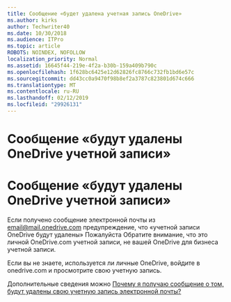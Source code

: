 ```yaml
---
title: Сообщение «будет удалена учетная запись OneDrive»
ms.author: kirks
author: Techwriter40
ms.date: 10/30/2018
ms.audience: ITPro
ms.topic: article
ROBOTS: NOINDEX, NOFOLLOW
localization_priority: Normal
ms.assetid: 16645f44-219e-4f2a-b30b-159a409b790c
ms.openlocfilehash: 1f628bc6425e12d62826fc8766c732fb1bd6e57c
ms.sourcegitcommit: dd43cc0a9470f98b8ef2a3787c823801d674c666
ms.translationtype: MT
ms.contentlocale: ru-RU
ms.lasthandoff: 02/12/2019
ms.locfileid: "29926131"
---
```

# <a name="onedrive-account-will-be-deleted-message"></a>Сообщение «будут удалены OneDrive учетной записи»

# <a name="onedrive-account-will-be-deleted-message"></a>Сообщение «будут удалены OneDrive учетной записи»

Если получено сообщение электронной почты из email@mail.onedrive.com предупреждение, что «учетной записи OneDrive будут удалены» Пожалуйста Обратите внимание, что это личной OneDrive.com учетной записи, не вашей OneDrive для бизнеса учетной записи. 
  
Если вы не знаете, используется ли личные OneDrive, войдите в onedrive.com и просмотрите свою учетную запись.
  
Дополнительные сведения можно [Почему я получаю сообщение о том, будут удалены свою учетную запись электронной почты?](https://go.microsoft.com/fwlink/?linkid=2036151&amp;clcid=0x409)
  

